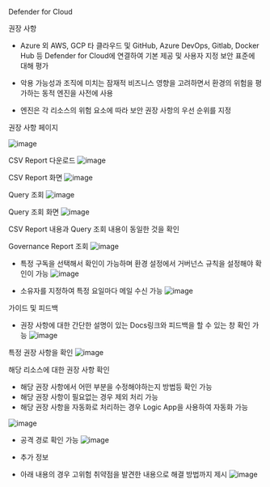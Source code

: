 Defender for Cloud 

권장 사항

* Azure 외 AWS, GCP 타 클라우드 및 GitHub,  Azure DevOps, Gitlab, Docker Hub 등 Defender for Cloud에 연결하여 기본 제공 및 사용자 지정 보안 표준에 대해 평가
  
* 악용 가능성과 조직에 미치는 잠재적 비즈니스 영향을 고려하면서 환경의 위험을 평가하는 동적 엔진을 사전에 사용
  
* 엔진은 각 리소스의 위험 요소에 따라 보안 권장 사항의 우선 순위를 지정


권장 사항 페이지

![image](https://github.com/user-attachments/assets/a504e0b5-a766-4ff9-a466-a9d9eedd58c3)

CSV Report 다운로드
![image](https://github.com/user-attachments/assets/00a54560-ac3a-4245-99cc-3bb3d054d591)

CSV Report 화면
![image](https://github.com/user-attachments/assets/e49f7f33-4fda-47de-8f0f-f7966fcd417c)

Query 조회 
![image](https://github.com/user-attachments/assets/f5067d0e-9782-41c8-8017-75b964815923)

Query 조회 화면
![image](https://github.com/user-attachments/assets/14ba23b6-359f-459e-af8c-e9367b9f4c6c)

CSV Report 내용과 Query 조회 내용이 동일한 것을 확인

Governance Report 조회
![image](https://github.com/user-attachments/assets/32b9aaf6-011c-4a6b-9b7c-0edf2e7c782a)

* 특정 구독을 선택해서 확인이 가능하며 환경 설정에서 거버넌스 규칙을 설정해야 확인이 가능
![image](https://github.com/user-attachments/assets/5c1601da-83da-45c4-a46a-41698a21942b)

* 소유자를 지정하여 특정 요일마다 메일 수신 가능
![image](https://github.com/user-attachments/assets/50727af4-60b4-4aa8-b480-f97a8ede581e)

가이드 및 피드백
* 권장 사항에 대한 간단한 설명이 있는 Docs링크와 피드백을 할 수 있는 창 확인 가능
![image](https://github.com/user-attachments/assets/7c9aa5f9-6e20-40ed-a9da-dea3a386bfbe)

특정 권장 사항을 확인
![image](https://github.com/user-attachments/assets/537c1496-2b66-4408-af85-30d8526be5ac)

해당 리소스에 대한 권장 사항 확인
* 해당 권장 사항에서 어떤 부분을 수정해야하는지 방법등 확인 가능
* 해당 권장 사항이 필요없는 경우 제외 처리 가능
* 해당 권장 사항을 자동화로 처리하는 경우 Logic App을 사용하여 자동화 가능
  
![image](https://github.com/user-attachments/assets/76234956-2629-4bfc-9588-2d79a7619f4e)

* 공격 경로 확인 가능
![image](https://github.com/user-attachments/assets/c5305d09-c4cd-4ae3-8d23-ef650cbed7b9)

* 추가 정보
* 아래 내용의 경우 고위험 취약점을 발견한 내용으로 해결 방법까지 제시
![image](https://github.com/user-attachments/assets/5ed59daf-25ed-4292-b1de-9b3c68168bf1)
